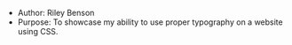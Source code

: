 * Author: Riley Benson
* Purpose: To showcase my ability to use proper typography on a website using CSS.